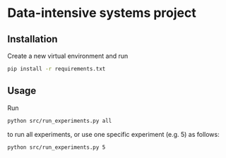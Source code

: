 # Data-intensive systems project

## Installation

Create a new virtual environment and run

```bash
pip install -r requirements.txt
```

## Usage

Run 

```bash
python src/run_experiments.py all
```
to run all experiments, or use one specific experiment (e.g. 5) as follows:

```bash
python src/run_experiments.py 5
```
